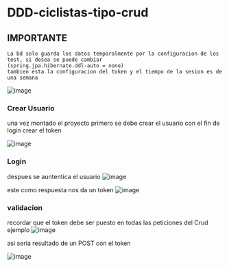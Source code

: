 # DDD-ciclistas-tipo-crud

## IMPORTANTE
    La bd solo guarda los datos temporalmente por la configuracion de los test, si desea se puede cambiar 
    (spring.jpa.hibernate.ddl-auto = none)
    tambien esta la configuracion del token y el tiempo de la sesion es de una semana
   
   
  ![image](https://user-images.githubusercontent.com/43868710/187256532-6bf636e2-9292-4a94-92eb-9fc68a885a40.png)



### Crear Usuario   
   una vez montado el proyecto  primero se debe crear el usuario con el fin de login crear el token 
   
   ![image](https://user-images.githubusercontent.com/43868710/187253658-774046f3-79a8-4bb0-b117-29da1560c5a4.png)
   
   
###  Login
   despues se auntentica  el usuario
   ![image](https://user-images.githubusercontent.com/43868710/187254276-4656b714-60e5-4905-9845-0b12a02725d7.png)
   
   este como respuesta nos da un token 
   ![image](https://user-images.githubusercontent.com/43868710/187254638-bc74b0fb-c853-4a10-9531-7115961aa217.png)
   

### validacion
   
   recordar que el token debe ser puesto en todas las peticiones del Crud ejemplo 
   ![image](https://user-images.githubusercontent.com/43868710/187255191-2c6abcdd-88b4-48bc-9177-365dc740d905.png)
   
   asi seria resultado de un POST con el token 

  ![image](https://user-images.githubusercontent.com/43868710/187255436-e1477bb1-7fef-474b-8510-f06f78327ee3.png)


   
